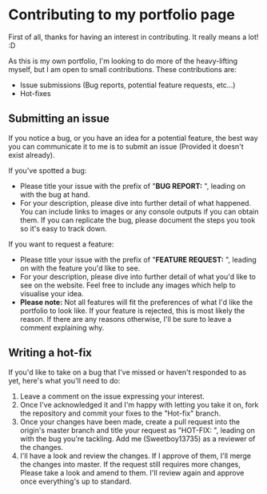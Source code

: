 # Contributing to my portfolio page
First of all, thanks for having an interest in contributing. It really means a lot! :D

As this is my own portfolio, I'm looking to do more of the heavy-lifting myself, but I am open to small contributions. These contributions are:
- Issue submissions (Bug reports, potential feature requests, etc...)
- Hot-fixes

## Submitting an issue
If you notice a bug, or you have an idea for a potential feature, the best way you can communicate it to me is to submit an issue (Provided it doesn't exist already).

If you've spotted a bug:
- Please title your issue with the prefix of "**BUG REPORT:** ", leading on with the bug at hand.
- For your description, please dive into further detail of what happened. You can include links to images or any console outputs if you can obtain them. If you can replicate the bug, please document the steps you took so it's easy to track down.

If you want to request a feature:
- Please title your issue with the prefix of "**FEATURE REQUEST:** ", leading on with the feature you'd like to see.
- For your description, please dive into further detail of what you'd like to see on the website. Feel free to include any images which help to visualise your idea.
- **Please note:** Not all features will fit the preferences of what I'd like the portfolio to look like. If your feature is rejected, this is most likely the reason. If there are any reasons otherwise, I'll be sure to leave a comment explaining why.

## Writing a hot-fix
If you'd like to take on a bug that I've missed or haven't responded to as yet, here's what you'll need to do:
1. Leave a comment on the issue expressing your interest.
2. Once I've acknowledged it and I'm happy with letting you take it on, fork the repository and commit your fixes to the "Hot-fix" branch.
3. Once your changes have been made, create a pull request into the origin's master branch and title your request as "HOT-FIX: ", leading on with the bug you're tackling. Add me (Sweetboy13735) as a reviewer of the changes.
4. I'll have a look and review the changes. If I approve of them, I'll merge the changes into master. If the request still requires more changes, Please take a look and amend to them. I'll review again and approve once everything's up to standard.
